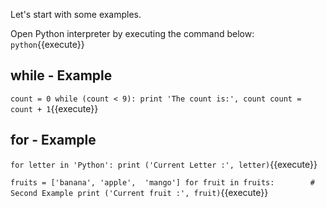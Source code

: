 

Let's start with some examples.

Open Python interpreter by executing the command below:
`python`{{execute}} 

## while - Example

`count = 0
while (count < 9):
  print 'The count is:', count
  count = count + 1`{{execute}} 



## for - Example

`for letter in 'Python':
  print ('Current Letter :', letter)`{{execute}} 


`fruits = ['banana', 'apple',  'mango']
for fruit in fruits:        # Second Example
  print ('Current fruit :', fruit)`{{execute}}

